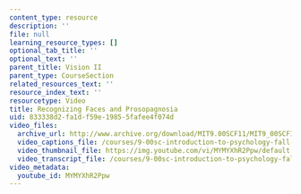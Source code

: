 ```yaml
---
content_type: resource
description: ''
file: null
learning_resource_types: []
optional_tab_title: ''
optional_text: ''
parent_title: Vision II
parent_type: CourseSection
related_resources_text: ''
resource_index_text: ''
resourcetype: Video
title: Recognizing Faces and Prosopagnosia
uid: 833338d2-fa1d-f59e-1985-5fafee4f074d
video_files:
  archive_url: http://www.archive.org/download/MIT9.00SCF11/MIT9_00SCF11_lec06_300k.mp4
  video_captions_file: /courses/9-00sc-introduction-to-psychology-fall-2011/3ed46514bdb45565a993dc706cf57150_MYMYXhR2Ppw.vtt
  video_thumbnail_file: https://img.youtube.com/vi/MYMYXhR2Ppw/default.jpg
  video_transcript_file: /courses/9-00sc-introduction-to-psychology-fall-2011/ea530284b63cc02f6a1cac9ac8d0e61c_MYMYXhR2Ppw.pdf
video_metadata:
  youtube_id: MYMYXhR2Ppw
---
```

